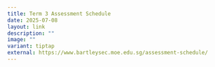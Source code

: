 ```yaml
---
title: Term 3 Assessment Schedule
date: 2025-07-08
layout: link
description: ""
image: ""
variant: tiptap
external: https://www.bartleysec.moe.edu.sg/assessment-schedule/
---
```

